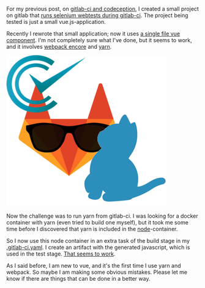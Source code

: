 <!--
.. title: gitlab-ci and yarn
.. slug: gitlab-ci-and-yarn
.. date: 2019-06-29 21:02:12 UTC+02:00
.. tags: tests,ci,frontend,yarn,docker
.. category: 
.. link: 
.. description: 
.. type: text
-->

For my previous post, on [gitlab-ci and codeception](/posts/gitlab-ci-codeception-and-selenium-web-tests), I created a small project on gitlab that [runs selenium webtests during gitlab-ci](https://gitlab.com/johanv/codeception-ci-demo).  The project being tested is just a small vue.js-application.

Recently I rewrote that small application; now it uses [a single file vue component](https://vuejs.org/v2/guide/single-file-components.html). I'm not completely sure what I've done, but it seems to work, and it involves [webpack encore](https://github.com/symfony/webpack-encore) and [yarn](https://yarnpkg.com/en/).

![Running yarn from gitlab-ci](/galleries/misc/gitlab-codeception-yarn.png)

Now the challenge was to run yarn from gitlab-ci. I was looking for a docker container with yarn (even tried to build one myself), but it took me some time before I discovered that yarn is included in the [node](https://hub.docker.com/_/node)-container.

So I now use this node container in an extra task of the build stage in my [.gitlab-ci.yaml](https://gitlab.com/johanv/codeception-ci-demo/blob/master/.gitlab-ci.yml#L25). I create an artifact with the generated javascript, which is used in the test stage. [That seems to work](https://gitlab.com/johanv/codeception-ci-demo/pipelines/68644877).

As I said before, I am new to vue, and it's the first time I use yarn and webpack. So maybe I am making some obvious mistakes. Please let me know if there are things that can be done in a better way.
